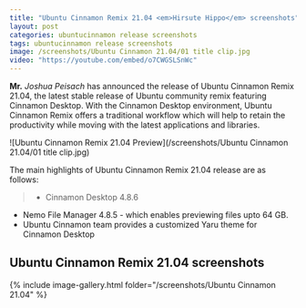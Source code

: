 ```yaml
---
title: "Ubuntu Cinnamon Remix 21.04 <em>Hirsute Hippo</em> screenshots"
layout: post
categories: ubuntucinnamon release screenshots
tags: ubuntucinnamon release screenshots
image: /screenshots/Ubuntu Cinnamon 21.04/01 title clip.jpg
video: "https://youtube.com/embed/o7CWGSLSnWc"
---
```


**Mr.** *Joshua Peisach* has announced the release of Ubuntu Cinnamon Remix 21.04, the latest stable release of Ubuntu community remix featuring Cinnamon Desktop. With the Cinnamon Desktop environment, Ubuntu Cinnamon Remix offers a traditional workflow which will help to retain the productivity while moving with the latest applications and libraries.

![Ubuntu Cinnamon Remix 21.04 Preview](/screenshots/Ubuntu Cinnamon 21.04/01 title clip.jpg)

The main highlights of Ubuntu Cinnamon Remix 21.04 release are as follows:
> - Cinnamon Desktop 4.8.6
- Nemo File Manager 4.8.5 - which enables previewing files upto 64 GB.
- Ubuntu Cinnamon team provides a customized Yaru theme for Cinnamon Desktop


## Ubuntu Cinnamon Remix 21.04 screenshots
{% include image-gallery.html folder="/screenshots/Ubuntu Cinnamon 21.04" %}